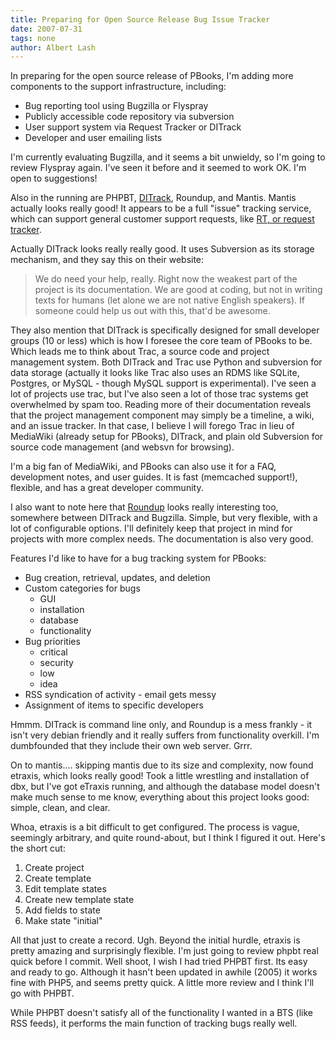 ```yaml
---
title: Preparing for Open Source Release Bug Issue Tracker
date: 2007-07-31
tags: none
author: Albert Lash
---
```

In preparing for the open source release of PBooks, I'm adding more components to the support infrastructure, including:

<ul><li>Bug reporting tool using Bugzilla or Flyspray</li><li>Publicly accessible code repository via subversion</li><li>User support system via Request Tracker or DITrack</li><li>Developer and user emailing lists</li></ul>

I'm currently evaluating Bugzilla, and it seems a bit unwieldy, so I'm going to review Flyspray again. I've seen it before and it seemed to work OK. I'm open to suggestions!

Also in the running are PHPBT, <a href="http://www.ditrack.org/">DITrack</a>, Roundup, and Mantis. Mantis actually looks really good! It appears to be a full "issue" tracking service, which can support general customer support requests, like <a href="http://bestpractical.com/rt">RT, or request tracker</a>.

Actually DITrack looks really really good. It uses Subversion as its storage mechanism, and they say this on their website:

<blockquote>We do need your help, really. Right now the weakest part of the project is its documentation. We are good at coding, but not in writing texts for humans (let alone we are not native English speakers). If someone could help us out with this, that'd be awesome.</blockquote>

They also mention that DITrack is specifically designed for small developer groups (10 or less) which is how I foresee the core team of PBooks to be. Which leads me to think about Trac, a source code and project management system. Both DITrack and Trac use Python and subversion for data storage (actually it looks like Trac also uses an RDMS like SQLite, Postgres, or MySQL - though MySQL support is experimental). I've seen a lot of projects use trac, but I've also seen a lot of those trac systems get overwhelmed by spam too. Reading more of their documentation reveals that the project management component may simply be a timeline, a wiki, and an issue tracker. In that case, I believe I will forego Trac in lieu of MediaWiki (already setup for PBooks), DITrack, and plain old Subversion for source code management (and websvn for browsing).

I'm a big fan of MediaWiki, and PBooks can also use it for a FAQ, development notes, and user guides. It is fast (memcached support!), flexible, and has a great developer community.

I also want to note here that <a href="http://roundup.sourceforge.net/index.html">Roundup</a> looks really interesting too, somewhere between DITrack and Bugzilla. Simple, but very flexible, with a lot of configurable options. I'll definitely keep that project in mind for projects with more complex needs. The documentation is also very good.

Features I'd like to have for a bug tracking system for PBooks:

<ul><li>Bug creation, retrieval, updates, and deletion</li><li>Custom categories for bugs <ul><li>GUI</li><li>installation</li><li>database</li><li>functionality</li></ul></li><li>Bug priorities<ul><li>critical</li><li>security</li><li>low</li><li>idea</li></ul></li><li>RSS syndication of activity - email gets messy</li><li>Assignment of items to specific developers</li></ul>

Hmmm. DITrack is command line only, and Roundup is a mess frankly - it isn't very debian friendly and it really suffers from functionality overkill. I'm dumbfounded that they include their own web server. Grrr.

On to mantis.... skipping mantis due to its size and complexity, now found etraxis, which looks really good! Took a little wrestling and installation of dbx, but I've got eTraxis running, and although the database model doesn't make much sense to me know, everything about this project looks good: simple, clean, and clear.

Whoa, etraxis is a bit difficult to get configured. The process is vague, seemingly arbitrary, and quite round-about, but I think I figured it out. Here's the short cut: <ol><li>Create project</li><li>Create template</li><li>Edit template states</li><li>Create new template state</li><li>Add fields to state</li><li>Make state "initial"</li></ol>

All that just to create a record. Ugh. Beyond the initial hurdle, etraxis is pretty amazing and surprisingly flexible. I'm just going to review phpbt real quick before I commit. Well shoot, I wish I had tried PHPBT first. Its easy and ready to go. Although it hasn't been updated in awhile (2005) it works fine with PHP5, and seems pretty quick. A little more review and I think I'll go with PHPBT.

While PHPBT doesn't satisfy all of the functionality I wanted in a BTS (like RSS feeds), it performs the main function of tracking bugs really well.

